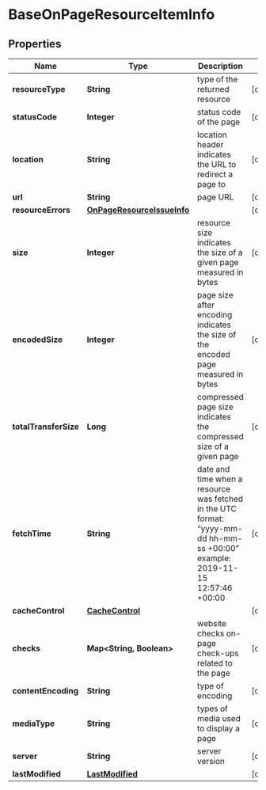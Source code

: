 

# BaseOnPageResourceItemInfo


## Properties

| Name | Type | Description | Notes |
|------------ | ------------- | ------------- | -------------|
|**resourceType** | **String** | type of the returned resource |  [optional] |
|**statusCode** | **Integer** | status code of the page |  [optional] |
|**location** | **String** | location header indicates the URL to redirect a page to |  [optional] |
|**url** | **String** | page URL |  [optional] |
|**resourceErrors** | [**OnPageResourceIssueInfo**](OnPageResourceIssueInfo.md) |  |  [optional] |
|**size** | **Integer** | resource size indicates the size of a given page measured in bytes |  [optional] |
|**encodedSize** | **Integer** | page size after encoding indicates the size of the encoded page measured in bytes |  [optional] |
|**totalTransferSize** | **Long** | compressed page size indicates the compressed size of a given page |  [optional] |
|**fetchTime** | **String** | date and time when a resource was fetched in the UTC format: “yyyy-mm-dd hh-mm-ss +00:00” example: 2019-11-15 12:57:46 +00:00 |  [optional] |
|**cacheControl** | [**CacheControl**](CacheControl.md) |  |  [optional] |
|**checks** | **Map&lt;String, Boolean&gt;** | website checks on-page check-ups related to the page |  [optional] |
|**contentEncoding** | **String** | type of encoding |  [optional] |
|**mediaType** | **String** | types of media used to display a page |  [optional] |
|**server** | **String** | server version |  [optional] |
|**lastModified** | [**LastModified**](LastModified.md) |  |  [optional] |



